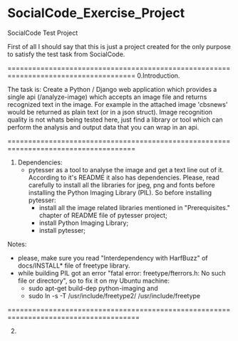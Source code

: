 # SocialCode_Exercise_Project
SocialCode Test Project

First of all I should say that this is just a project created for the only purpose to satisfy the test task from SocialCode.

=====================================================================================
0.Introduction.

The task is:
  Create a Python / Django web application which provides a single api (/analyze-image) which accepts an image file and returns recognized text in the image. For example in the attached image 'cbsnews' would be returned as plain text (or in a json struct). Image recognition quality is not whats being tested here, just find a library or tool which can perform the analysis and output data that you can wrap in an api.

=====================================================================================

1. Dependencies:
    - pytesser as a tool to analyse the image and get a text line out of it. According to it's README it also has dependencies. Please, read carefully to install all the libraries for jpeg, png and fonts before installing the Python Imaging Library (PIL).
    So before installing pytesser:
      + install all the image related libraries mentioned in "Prerequisites." chapter of README file of pytesser project;
      + install Python Imaging Library;
      + install pytesser;

Notes:
   - please, make sure you read "Interdependency with HarfBuzz" of docs/INSTALL* file of freetype library.
   - while building PIL got an error "fatal error: freetype/fterrors.h: No such file or directory", so to fix it on my Ubuntu machine:
      * sudo apt-get build-dep python-imaging and
      * sudo ln -s -T /usr/include/freetype2/ /usr/include/freetype

======================================================================================

2.
